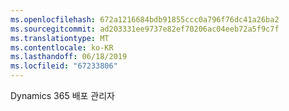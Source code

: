```yaml
---
ms.openlocfilehash: 672a1216684bdb91855ccc0a796f76dc41a26ba2
ms.sourcegitcommit: ad203331ee9737e82ef70206ac04eeb72a5f9c7f
ms.translationtype: MT
ms.contentlocale: ko-KR
ms.lasthandoff: 06/18/2019
ms.locfileid: "67233806"
---
```

Dynamics 365 배포 관리자
